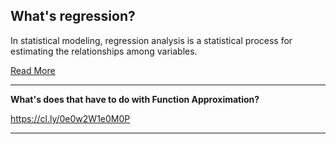 
## What's regression?

In statistical modeling, regression analysis is a statistical process for estimating the relationships among variables.

[Read More](https://en.wikipedia.org/wiki/Regression_analysis)

----

**What's does that have to do with Function Approximation?**

https://cl.ly/0e0w2W1e0M0P

----
